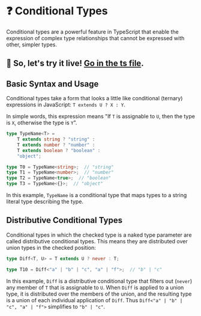 # ❓ Conditional Types

Conditional types are a powerful feature in TypeScript that enable the expression of complex type relationships that cannot be expressed with other, simpler types.

## 🎯 So, let's try it live! [Go in the ts file](./conditional-types.ts).

## Basic Syntax and Usage

Conditional types take a form that looks a little like conditional (ternary) expressions in JavaScript: `T extends U ? X : Y`.

In simple words, this expression means "If `T` is assignable to `U`, then the type is `X`, otherwise the type is `Y`".

```typescript
type TypeName<T> = 
    T extends string ? "string" :
    T extends number ? "number" :
    T extends boolean ? "boolean" :
    "object";

type T0 = TypeName<string>;  // "string"
type T1 = TypeName<number>;  // "number"
type T2 = TypeName<true>;  // "boolean"
type T3 = TypeName<{}>;  // "object"
```

In this example, `TypeName` is a conditional type that maps types to a string literal type describing the type.

## Distributive Conditional Types

Conditional types in which the checked type is a naked type parameter are called distributive conditional types. This means they are distributed over union types in the checked position:

```typescript
type Diff<T, U> = T extends U ? never : T;

type T10 = Diff<"a" | "b" | "c", "a" | "f">;  // "b" | "c"
```

In this example, `Diff` is a distributive conditional type that filters out (`never`) any member of `T` that is assignable to `U`. When `Diff` is applied to a union type, it is distributed over the members of the union, and the resulting type is a union of each individual application of `Diff`. Thus `Diff<"a" | "b" | "c", "a" | "f">` simplifies to `"b" | "c"`.
